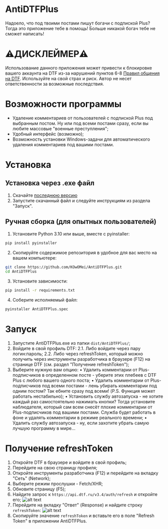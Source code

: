 # AntiDTFPlus
Надоело, что под твоими постами пишут богачи с подпиской Plus? Тогда это приложение тебе в помощь! Больше никакой богач тебе не сможет написать!

# ⚠️ДИСКЛЕЙМЕР⚠️
Использование данного приложения может привести к блокировке вашего аккаунта на DTF из-за нарушений пунктов 6-8 [Правил общения на DTF](https://dtf.ru/rules). Используйте на свой страх и риск. Автор не несет ответственности за возможные последствия.

# Возможности программы
- Удаление комментариев от пользователей с подпиской Plus под выбранным постом. Ну или под всеми постами сразу, если вы любите массовые "военные преступления";
- Удобный интерфейс (возможно);
- Возможность установки Windows-задачи для автоматического удаления комментариев под вашими постами.

# Установка
## Установка через .exe файл
1. Скачайте [последнюю версию](https://github.com/KOwOMei/AntiDTFPlus/releases/latest/download/AntiDTFPlus.exe)
2. Запустите скачанный файл и следуйте инструкциям из раздела "Запуск".

## Ручная сборка (для опытных пользователей)
1. Установите Python 3.10 или выше, вместе с pyinstaller:
```bash
pip install pyinstaller
```
2. Скопируйте содержимое репозитория в удобное для вас место на вашем компьютере:
```bash
git clone https://github.com/KOwOMei/AntiDTFPlus.git
cd AntiDTFPlus
```
3. Установите зависимости:
```bash
pip install -r requirements.txt
```
4. Соберите исполняемый файл:
```bash
pyinstaller AntiDTFPlus.spec
```

# Запуск
1. Запустите AntiDTFPlus.exe из папки `dist/AntiDTFPlus/`;
2. Войдите в свой профиль DTF:
2.1. Либо войдите через пару логин:пароль;
2.2. Либо через refreshToken, который можно получить через инструменты разработчика в браузере (F12) на странице DTF (см. раздел "Получение refreshToken");
3. Выберите нужную вам опцию:
• Удалить комментарии от Plus-подписчиков в определенном посте - уберите этих плебеев с DTF Plus c любого вашего одного поста;
• Удалить комментарии от Plus-подписчиков под всеми постами - лень убирать комментарии под одним постом? Так ебните сразу под всеми! (P.S. Функция может работать нестабильно);
• Установить службу автозапуска - не хотите каждый раз самостоятельно нажимать кнопки? Тогда установите наблюдателя, который сам всем снесёт плохие комментарии от Plus-подписчиков под вашими постами. Служба будет работать в фоне и удалять комментарии в режиме реального времени;
• Удалить службу автозапуска - ну, если захотите убрать самую лучшую программу в мире...

# Получение refreshToken
1. Откройте DTF в браузере и войдите в свой профиль;
2. Перейдите на свою страницу профиля;
3. Откройте инструменты разработчика (F12) и перейдите на вкладку "Сеть" (Network);
4. Выберите режим прослушки - Fetch/XHR;
5. Обновите страницу (F5);
6. Найдите запрос к `https://api.dtf.ru/v3.4/auth/refresh` и откройте его;
![alt text](https://i.imgur.com/qMtLnta.png)
7. Перейдите на вкладку "Ответ" (Response) и найдите строку `refreshToken`:
![alt text](https://i.imgur.com/J6xPOxN.png)
8. Скопируйте значение `refreshToken` и вставьте его в поле "Refresh Token" в приложении AntiDTFPlus.